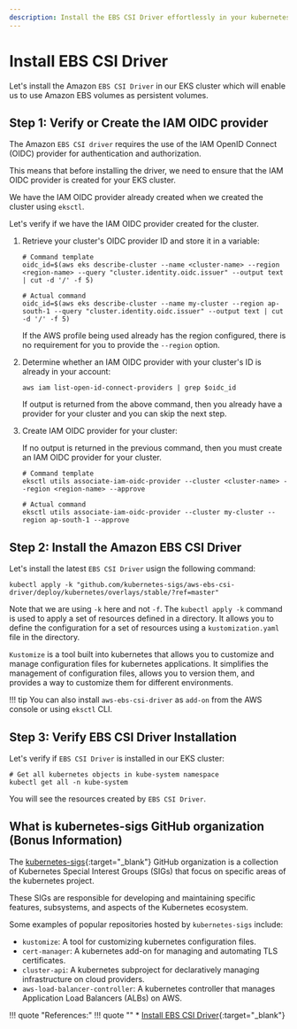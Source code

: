 ```yaml
---
description: Install the EBS CSI Driver effortlessly in your kubernetes cluster with our step-by-step guide.
---
```


# Install EBS CSI Driver

Let's install the Amazon `EBS CSI Driver` in our EKS cluster which will enable us to use Amazon EBS volumes as persistent volumes.


## Step 1: Verify or Create the IAM OIDC provider

The Amazon `EBS CSI driver` requires the use of the IAM OpenID Connect (OIDC) provider for authentication and authorization.

This means that before installing the driver, we need to ensure that the IAM OIDC provider is created for your EKS cluster.

We have the IAM OIDC provider already created when we created the cluster using `eksctl`.

Let's verify if we have the IAM OIDC provider created for the cluster.

1. Retrieve your cluster's OIDC provider ID and store it in a variable:

    ```
    # Command template
    oidc_id=$(aws eks describe-cluster --name <cluster-name> --region <region-name> --query "cluster.identity.oidc.issuer" --output text | cut -d '/' -f 5)

    # Actual command
    oidc_id=$(aws eks describe-cluster --name my-cluster --region ap-south-1 --query "cluster.identity.oidc.issuer" --output text | cut -d '/' -f 5)
    ```

    If the AWS profile being used already has the region configured, there is no requirement for you to provide the `--region` option.

2. Determine whether an IAM OIDC provider with your cluster's ID is already in your account:

    ```
    aws iam list-open-id-connect-providers | grep $oidc_id
    ```

    If output is returned from the above command, then you already have a provider for your cluster and you can skip the next step.

3. Create IAM OIDC provider for your cluster:

    If no output is returned in the previous command, then you must create an IAM OIDC provider for your cluster. 

    ```
    # Command template
    eksctl utils associate-iam-oidc-provider --cluster <cluster-name> --region <region-name> --approve

    # Actual command
    eksctl utils associate-iam-oidc-provider --cluster my-cluster --region ap-south-1 --approve
    ```


## Step 2: Install the Amazon EBS CSI Driver

Let's install the latest `EBS CSI Driver` usign the following command:

```
kubectl apply -k "github.com/kubernetes-sigs/aws-ebs-csi-driver/deploy/kubernetes/overlays/stable/?ref=master"
```

Note that we are using `-k` here and not `-f`. The `kubectl apply -k` command is used to apply a set of resources defined in a directory. It allows you to define the configuration for a set of resources using a `kustomization.yaml` file in the directory.

`Kustomize` is a tool built into kubernetes that allows you to customize and manage configuration files for kubernetes applications. It simplifies the management of configuration files, allows you to version them, and provides a way to customize them for different environments.

!!! tip
    You can also install `aws-ebs-csi-driver` as `add-on` from the AWS console or using `eksctl` CLI.


## Step 3: Verify EBS CSI Driver Installation

Let's verify if `EBS CSI Driver` is installed in our EKS cluster:

```
# Get all kubernetes objects in kube-system namespace
kubectl get all -n kube-system
```

You will see the resources created by `EBS CSI Driver`.



## What is kubernetes-sigs GitHub organization (Bonus Information)

The [kubernetes-sigs]{:target="_blank"} GitHub organization is a collection of Kubernetes Special Interest Groups (SIGs) that focus on specific areas of the kubernetes project. 

These SIGs are responsible for developing and maintaining specific features, subsystems, and aspects of the Kubernetes ecosystem.

Some examples of popular repositories hosted by `kubernetes-sigs` include:

- `kustomize`: A tool for customizing kubernetes configuration files.
- `cert-manager`: A kubernetes add-on for managing and automating TLS certificates.
- `cluster-api`: A kubernetes subproject for declaratively managing infrastructure on cloud providers.
- `aws-load-balancer-controller`: A kubernetes controller that manages Application Load Balancers (ALBs) on AWS.


!!! quote "References:"
    !!! quote ""
        * [Install EBS CSI Driver]{:target="_blank"}

<!-- Hyperlinks -->
[kubernetes-sigs]: https://github.com/kubernetes-sigs
[Install EBS CSI Driver]: https://github.com/kubernetes-sigs/aws-ebs-csi-driver
